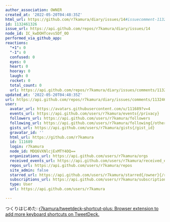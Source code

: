 ```yaml
---
author_association: OWNER
created_at: '2022-05-20T04:48:35Z'
html_url: https://github.com/r7kamura/diary/issues/14#issuecomment-1132461326
id: 1132461326
issue_url: https://api.github.com/repos/r7kamura/diary/issues/14
node_id: IC_kwDOHTcevs5Df_0O
performed_via_github_app: 
reactions:
  "+1": 0
  "-1": 0
  confused: 0
  eyes: 0
  heart: 0
  hooray: 0
  laugh: 0
  rocket: 0
  total_count: 0
  url: https://api.github.com/repos/r7kamura/diary/issues/comments/1132461326/reactions
updated_at: '2022-05-20T04:48:35Z'
url: https://api.github.com/repos/r7kamura/diary/issues/comments/1132461326
user:
  avatar_url: https://avatars.githubusercontent.com/u/111689?v=4
  events_url: https://api.github.com/users/r7kamura/events{/privacy}
  followers_url: https://api.github.com/users/r7kamura/followers
  following_url: https://api.github.com/users/r7kamura/following{/other_user}
  gists_url: https://api.github.com/users/r7kamura/gists{/gist_id}
  gravatar_id: ''
  html_url: https://github.com/r7kamura
  id: 111689
  login: r7kamura
  node_id: MDQ6VXNlcjExMTY4OQ==
  organizations_url: https://api.github.com/users/r7kamura/orgs
  received_events_url: https://api.github.com/users/r7kamura/received_events
  repos_url: https://api.github.com/users/r7kamura/repos
  site_admin: false
  starred_url: https://api.github.com/users/r7kamura/starred{/owner}{/repo}
  subscriptions_url: https://api.github.com/users/r7kamura/subscriptions
  type: User
  url: https://api.github.com/users/r7kamura

---
```

つくりはじめた: [r7kamura/tweetdeck-shortcut-plus: Browser extension to add more keyboard shortcuts on TweetDeck.](https://github.com/r7kamura/tweetdeck-shortcut-plus)